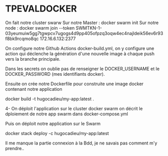 # TPEVALDOCKER

On fait notre cluster swarw 
Sur notre Master : docker swarm init 
Sur notre node : docker swarm join --token SWMTKN-1-03yeumuiw5gg7tgwpcv7ugogs4d9pp405ofpzq3oqw4ec4najldeik56ev6r93f8bk9rcqmo8qc 172.16.6.132:2377



On configure notre Github Actions docker-build.yml, on y configure une action qui déclenche la génération d'une nouvelle image à chaque push vers la branche principale.



Dans les secrets on oublie pas de renseigner le DOCKER_USERNAME et le DOCKER_PASSWORD (mes identifiants docker).




Ensuite on crée notre Dockerfile pour construite une image docker contenant notre application


docker build -t hugocadieu/my-app:latest .




4- On déploit l'application sur le cluster docker swarm
on décrit le dploiement de notre app swarm dans docker-compose.yml

Puis on déploit notre application sur le Swarm


docker stack deploy -c hugocadieu/my-app:latest


Il me manque la partie connexion à la Bdd, je ne savais pas comment m'y prendre..






